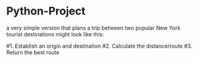 # Python-Project

a very simple version that plans a trip between two popular New York tourist destinations might look like this:

#1. Establish an origin and destination
#2. Calculate the distance/route
#3. Return the best route
